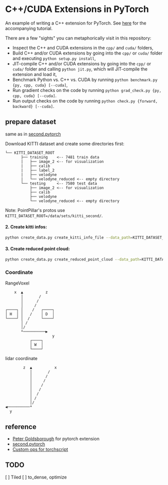 # C++/CUDA Extensions in PyTorch

An example of writing a C++ extension for PyTorch. See
[here](http://pytorch.org/tutorials/advanced/cpp_extension.html) for the accompanying tutorial.

There are a few "sights" you can metaphorically visit in this repository:

- Inspect the C++ and CUDA extensions in the `cpp/` and `cuda/` folders,
- Build C++ and/or CUDA extensions by going into the `cpp/` or `cuda/` folder and executing `python setup.py install`,
- JIT-compile C++ and/or CUDA extensions by going into the `cpp/` or `cuda/` folder and calling `python jit.py`, which will JIT-compile the extension and load it,
- Benchmark Python vs. C++ vs. CUDA by running `python benchmark.py {py, cpp, cuda} [--cuda]`,
- Run gradient checks on the code by running `python grad_check.py {py, cpp, cuda} [--cuda]`.
- Run output checks on the code by running `python check.py {forward, backward} [--cuda]`.


## prepare dataset

same as in [second.pytorch](https://github.com/nutonomy/second.pytorch)

Download KITTI dataset and create some directories first:

```plain
└── KITTI_DATASET_ROOT
       ├── training    <-- 7481 train data
       |   ├── image_2 <-- for visualization
       |   ├── calib
       |   ├── label_2
       |   ├── velodyne
       |   └── velodyne_reduced <-- empty directory
       └── testing     <-- 7580 test data
           ├── image_2 <-- for visualization
           ├── calib
           ├── velodyne
           └── velodyne_reduced <-- empty directory
```

Note: PointPillar's protos use ```KITTI_DATASET_ROOT=/data/sets/kitti_second/```.

#### 2. Create kitti infos:

```bash
python create_data.py create_kitti_info_file --data_path=KITTI_DATASET_ROOT
```

#### 3. Create reduced point cloud:

```bash
python create_data.py create_reduced_point_cloud --data_path=KITTI_DATASET_ROOT
```


### Coordinate

RangeVoxel

```
    x  ▲          z
       │       /
       │      /
       │     /
┌────┐ │    /   ┌────┐
│ H  │ │   /    │ D  │
└────┘ │  /     └────┘
       │ /
       │/
       *──────────▶
                     y
           ┌────┐
           │ W  │
           └────┘
```

lidar coordinate

```
        z  ▲          x
           │       /
           │      /
           │     /
           │    /
           │   /
           │  /
           │ /
           │/
◀──────────*
  y
```

## reference

- [Peter Goldsborough](https://github.com/goldsborough) for pytorch extension
- [second.pytorch](https://github.com/nutonomy/second.pytorch/)
- [Custom ops for torchscript](https://brsoff.github.io/tutorials/advanced/torch_script_custom_ops.html#extending-torchscript-with-custom-c-operators)


## TODO

[ ] Tiled
[ ] to_dense, optimize
